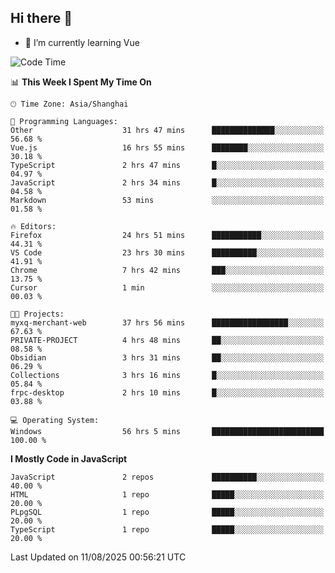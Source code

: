 ## Hi there 👋

- 🌱 I’m currently learning Vue

<!--START_SECTION:waka-->
![Code Time](http://img.shields.io/badge/Code%20Time-700%20hrs%2057%20mins-blue)

📊 **This Week I Spent My Time On** 

```text
🕑︎ Time Zone: Asia/Shanghai

💬 Programming Languages: 
Other                    31 hrs 47 mins      ██████████████░░░░░░░░░░░   56.68 % 
Vue.js                   16 hrs 55 mins      ████████░░░░░░░░░░░░░░░░░   30.18 % 
TypeScript               2 hrs 47 mins       █░░░░░░░░░░░░░░░░░░░░░░░░   04.97 % 
JavaScript               2 hrs 34 mins       █░░░░░░░░░░░░░░░░░░░░░░░░   04.58 % 
Markdown                 53 mins             ░░░░░░░░░░░░░░░░░░░░░░░░░   01.58 % 

🔥 Editors: 
Firefox                  24 hrs 51 mins      ███████████░░░░░░░░░░░░░░   44.31 % 
VS Code                  23 hrs 30 mins      ██████████░░░░░░░░░░░░░░░   41.91 % 
Chrome                   7 hrs 42 mins       ███░░░░░░░░░░░░░░░░░░░░░░   13.75 % 
Cursor                   1 min               ░░░░░░░░░░░░░░░░░░░░░░░░░   00.03 % 

🐱‍💻 Projects: 
myxq-merchant-web        37 hrs 56 mins      █████████████████░░░░░░░░   67.63 % 
PRIVATE-PROJECT          4 hrs 48 mins       ██░░░░░░░░░░░░░░░░░░░░░░░   08.58 % 
Obsidian                 3 hrs 31 mins       ██░░░░░░░░░░░░░░░░░░░░░░░   06.29 % 
Collections              3 hrs 16 mins       █░░░░░░░░░░░░░░░░░░░░░░░░   05.84 % 
frpc-desktop             2 hrs 10 mins       █░░░░░░░░░░░░░░░░░░░░░░░░   03.88 % 

💻 Operating System: 
Windows                  56 hrs 5 mins       █████████████████████████   100.00 % 
```

**I Mostly Code in JavaScript** 

```text
JavaScript               2 repos             ██████████░░░░░░░░░░░░░░░   40.00 % 
HTML                     1 repo              █████░░░░░░░░░░░░░░░░░░░░   20.00 % 
PLpgSQL                  1 repo              █████░░░░░░░░░░░░░░░░░░░░   20.00 % 
TypeScript               1 repo              █████░░░░░░░░░░░░░░░░░░░░   20.00 % 
```




 Last Updated on 11/08/2025 00:56:21 UTC
<!--END_SECTION:waka-->
